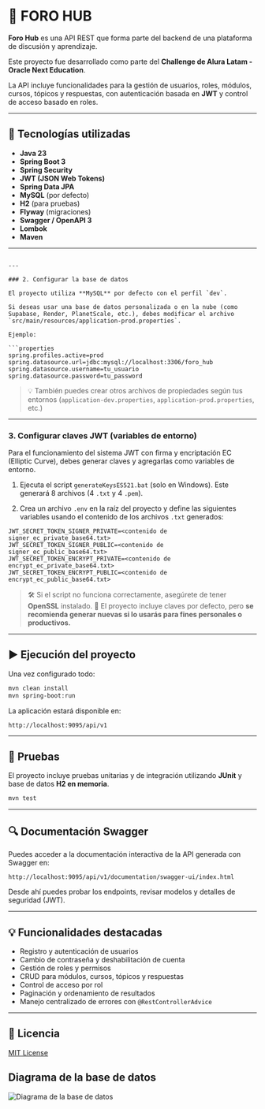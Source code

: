# 💬 FORO HUB

**Foro Hub** es una API REST que forma parte del backend de una plataforma de discusión y aprendizaje.

Este proyecto fue desarrollado como parte del **Challenge de Alura Latam - Oracle Next Education**.

La API incluye funcionalidades para la gestión de usuarios, roles, módulos, cursos, tópicos y respuestas, con autenticación basada en **JWT** y control de acceso basado en roles.

---

## 🚀 Tecnologías utilizadas

* **Java 23**
* **Spring Boot 3**
* **Spring Security**
* **JWT (JSON Web Tokens)**
* **Spring Data JPA**
* **MySQL** (por defecto)
* **H2** (para pruebas)
* **Flyway** (migraciones)
* **Swagger / OpenAPI 3**
* **Lombok**
* **Maven**

---


```

---

### 2. Configurar la base de datos

El proyecto utiliza **MySQL** por defecto con el perfil `dev`.

Si deseas usar una base de datos personalizada o en la nube (como Supabase, Render, PlanetScale, etc.), debes modificar el archivo `src/main/resources/application-prod.properties`.

Ejemplo:

```properties
spring.profiles.active=prod
spring.datasource.url=jdbc:mysql://localhost:3306/foro_hub
spring.datasource.username=tu_usuario
spring.datasource.password=tu_password
```

> 💡 También puedes crear otros archivos de propiedades según tus entornos (`application-dev.properties`, `application-prod.properties`, etc.)

---

### 3. Configurar claves JWT (variables de entorno)

Para el funcionamiento del sistema JWT con firma y encriptación EC (Elliptic Curve), debes generar claves y agregarlas como variables de entorno.

1. Ejecuta el script `generateKeysES521.bat` (solo en Windows). Este generará 8 archivos (4 `.txt` y 4 `.pem`).

2. Crea un archivo `.env` en la raíz del proyecto y define las siguientes variables usando el contenido de los archivos `.txt` generados:

```env
JWT_SECRET_TOKEN_SIGNER_PRIVATE=<contenido de signer_ec_private_base64.txt>
JWT_SECRET_TOKEN_SIGNER_PUBLIC=<contenido de signer_ec_public_base64.txt>
JWT_SECRET_TOKEN_ENCRYPT_PRIVATE=<contenido de encrypt_ec_private_base64.txt>
JWT_SECRET_TOKEN_ENCRYPT_PUBLIC=<contenido de encrypt_ec_public_base64.txt>
```

> 🛠️ Si el script no funciona correctamente, asegúrete de tener **OpenSSL** instalado.
> 🔐 El proyecto incluye claves por defecto, pero **se recomienda generar nuevas si lo usarás para fines personales o productivos.**

---

## ▶️ Ejecución del proyecto

Una vez configurado todo:

```bash
mvn clean install
mvn spring-boot:run
```

La aplicación estará disponible en:

```
http://localhost:9095/api/v1
```

---

## 🔧 Pruebas

El proyecto incluye pruebas unitarias y de integración utilizando **JUnit** y base de datos **H2 en memoria**.

```bash
mvn test
```

---

## 🔍 Documentación Swagger

Puedes acceder a la documentación interactiva de la API generada con Swagger en:

```
http://localhost:9095/api/v1/documentation/swagger-ui/index.html
```

Desde ahí puedes probar los endpoints, revisar modelos y detalles de seguridad (JWT).

---

## 💡 Funcionalidades destacadas

* Registro y autenticación de usuarios
* Cambio de contraseña y deshabilitación de cuenta
* Gestión de roles y permisos
* CRUD para módulos, cursos, tópicos y respuestas
* Control de acceso por rol
* Paginación y ordenamiento de resultados
* Manejo centralizado de errores con `@RestControllerAdvice`

---

## 📜 Licencia

[MIT License](LICENSE)

## Diagrama de la base de datos
![Diagrama de la base de datos](diagram_foro_hub.png)
